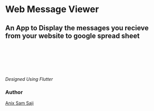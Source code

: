 # Web Message Viewer

## An App to Display the messages you recieve from your website to google spread sheet
<br><br><br><br><br>

*Designed Using Flutter*


### Author

[Anix Sam Saji](https://anixsamsaji.me/)
